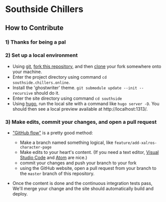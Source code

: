 # Southside Chillers

## How to Contribute

### 1) Thanks for being a pal

### 2) Set up a local environment

* Using [git](https://git-scm.com/book/en/v2/Getting-Started-Installing-Git), [fork this repository](https://help.github.com/articles/fork-a-repo/), and then [clone](https://help.github.com/articles/cloning-a-repository/) your fork somewhere onto your machine.
* Enter the project directory using command `cd southside.chillers.online`.
* Install the 'ghostwriter' theme. `git submodule update --init --recursive` should do it.
* Enter the site directory using command `cd southside`
* Using [hugo](https://gohugo.io/getting-started/installing/), run the local site with a command like `hugo server -D`. You should then see a local preview available at http://localhost:1313/.

### 3) Make edits, commit your changes, and open a pull request

* ["GitHub flow"](https://guides.github.com/introduction/flow/) is a pretty good method:
    * Make a branch named something logical, like `feature/add-xalros-character-page`
    * Make edits to your heart's content. (If you need a text editor, [Visual Studio Code](https://code.visualstudio.com/docs/setup/setup-overview) and [Atom](https://flight-manual.atom.io/getting-started/sections/installing-atom/) are nice.)
    * commit your changes and push your branch to your fork
    * using the GitHub website, open a pull request from your branch to the `master` branch of this repository.

* Once the content is done and the continuous integration tests pass, We'll merge your change and the site should automatically build and deploy.